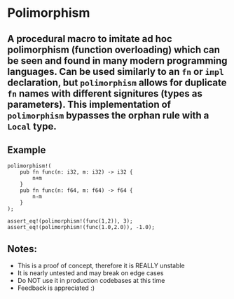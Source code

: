 # Polimorphism
A procedural macro to imitate ad hoc polimorphism (function overloading) which can be seen and found in many modern programming languages. Can be used similarly to an `fn` or `impl` declaration, but `polimorphism` allows for duplicate `fn` names with different signitures (types as parameters). This implementation of `polimorphism` bypasses the orphan rule with a `Local` type.
---
## Example
```
polimorphism!(
    pub fn func(n: i32, m: i32) -> i32 {
        n+m
    }
    pub fn func(n: f64, m: f64) -> f64 {
        n-m
    }
);

assert_eq!(polimorphism!(func(1,2)), 3);
assert_eq!(polimorphism!(func(1.0,2.0)), -1.0);
```
## Notes:
- This is a proof of concept, therefore it is REALLY unstable
- It is nearly untested and may break on edge cases
- Do NOT use it in production codebases at this time
- Feedback is appreciated :)